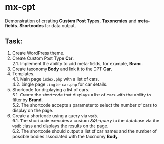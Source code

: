 # mx-cpt
Demonstration of creating **Custom Post Types**, **Taxonomies** and **meta-fields**. **Shortcodes** for data output.

## Task:

1. Create WordPress theme.
2. Create Custom Post Type **Car**.  
   2.1. Implement the ability to add meta-fields, for example, **Brand**.
3. Create taxonomy **Body** and link it to the CPT **Car**.
4. Templates.  
   4.1. Main page `index.php` with a list of cars.  
   4.2. Single page `single-car.php` for car details.  
5. Shortcode for displaying a list of cars.  
   5.1. Create the shortcode that displays a list of cars with the ability to filter by **Brand**.  
   5.2. The shortcode accepts a parameter to select the number of cars to display on the page.  
6. Create a shortcode using a query via `wpdb`.  
   6.1. The shortcode executes a custom *SQL-query* to the database via the `wpdb` class and displays the results on the page.  
   6.2. The shortcode should output a list of car names and the number of possible bodies associated with the taxonomy **Body**.
